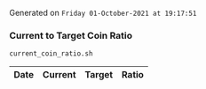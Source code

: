 Generated on `Friday 01-October-2021 at 19:17:51`

### Current to Target Coin Ratio
`current_coin_ratio.sh`

Date|Current|Target|Ratio
---|---|---|---
